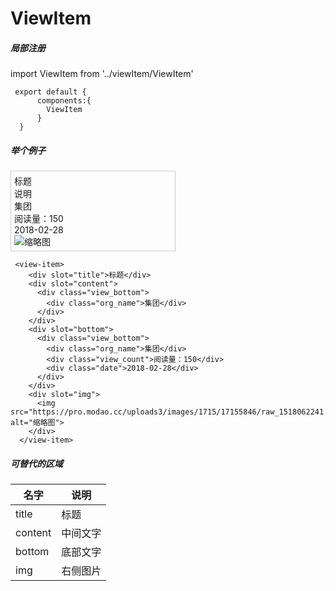 # ViewItem 



##### 局部注册

  <p>   
	import ViewItem from '../viewItem/ViewItem'   

	 export default {  
		  components:{  
			ViewItem  
		  }  
	  }
  </p>
  
  
  ##### 举个例子
  
<div style="width: 50%;border: 1px solid #ccc; padding: 5px;">
	<div class="view_item">
		<div class="left_contain">
		  <div class="view_title">
			<div slot="title">标题</div>
		  </div>
		  <div class="view_content">
			<div slot="content">
			  <div class="view_bottom">
				<div class="org_name">说明</div>
			  </div>
			</div>
		  </div>
		  <div slot="bottom">
			<div class="view_bottom">
			  <div class="org_name">集团</div>
			  <div class="view_count">阅读量：150</div>
			  <div class="date">2018-02-28</div>
			</div>
		  </div>
		</div>
		<div class="right_contain">
		  <div class="img_contain">
			<div slot="img">
			  <img src="https://pro.modao.cc/uploads3/images/1715/17155846/raw_1518062241.jpeg" alt="缩略图">
			</div>
		  </div>
		</div>
	</div>
</div>
	 
	 <view-item>
        <div slot="title">标题</div>
        <div slot="content">
          <div class="view_bottom">
            <div class="org_name">集团</div>
          </div>
        </div>
        <div slot="bottom">
          <div class="view_bottom">
            <div class="org_name">集团</div>
            <div class="view_count">阅读量：150</div>
            <div class="date">2018-02-28</div>
          </div>
        </div>
        <div slot="img">
          <img src="https://pro.modao.cc/uploads3/images/1715/17155846/raw_1518062241.jpeg" alt="缩略图">
        </div>
      </view-item> 
	  

##### 可替代的区域

| 名字 | 说明 |
| ------ | ------ |
| title | 标题 |
| content | 中间文字 |
| bottom | 底部文字 |
| img | 右侧图片 |



